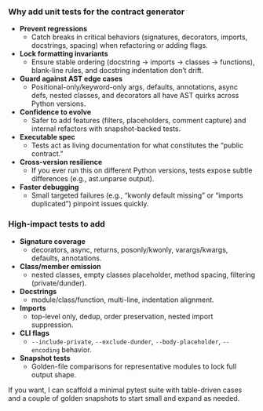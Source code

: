 ### Why add unit tests for the contract generator

- **Prevent regressions**
  - Catch breaks in critical behaviors (signatures, decorators, imports, docstrings, spacing) when refactoring or adding flags.
- **Lock formatting invariants**
  - Ensure stable ordering (docstring → imports → classes → functions), blank-line rules, and docstring indentation don’t drift.
- **Guard against AST edge cases**
  - Positional-only/keyword-only args, defaults, annotations, async defs, nested classes, and decorators all have AST quirks across Python versions.
- **Confidence to evolve**
  - Safer to add features (filters, placeholders, comment capture) and internal refactors with snapshot-backed tests.
- **Executable spec**
  - Tests act as living documentation for what constitutes the “public contract.”
- **Cross-version resilience**
  - If you ever run this on different Python versions, tests expose subtle differences (e.g., ast.unparse output).
- **Faster debugging**
  - Small targeted failures (e.g., “kwonly default missing” or “imports duplicated”) pinpoint issues quickly.

### High-impact tests to add

- **Signature coverage**
  - decorators, async, returns, posonly/kwonly, varargs/kwargs, defaults, annotations.
- **Class/member emission**
  - nested classes, empty classes placeholder, method spacing, filtering (private/dunder).
- **Docstrings**
  - module/class/function, multi-line, indentation alignment.
- **Imports**
  - top-level only, dedup, order preservation, nested import suppression.
- **CLI flags**
  - `--include-private`, `--exclude-dunder`, `--body-placeholder`, `--encoding` behavior.
- **Snapshot tests**
  - Golden-file comparisons for representative modules to lock full output shape.

If you want, I can scaffold a minimal pytest suite with table-driven cases and a couple of golden snapshots to start small and expand as needed.